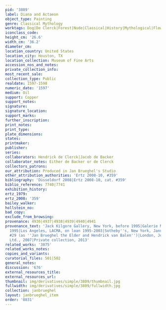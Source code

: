 ```yaml
---
pid: '3809'
label: Diana and Actaeon
object_type: Painting
genre: Classical Mythology
worktags: Dog|De Clerck|Forest|Nude|Classical|History|Mythological|Flowers|Shells
iconclass_code:
height_cm: '26.6'
width_cm: '36.2'
diameter_cm:
location_country: United States
location_city: Houston, TX
location_collection: Museum of Fine Arts
accession_nos_and_notes:
private_collection_info:
most_recent_sale:
collection_type: Public
realdate: 1597-1598
numeric_date: '1597'
medium: Oil
support: Copper
support_notes:
signature:
signature_location:
support_marks:
further_inscription:
print_notes:
print_type:
plate_dimensions:
states:
printmaker:
publisher:
series:
collaborators: Hendrick de Clerck|Jacob de Backer
collaborator_notes: Either de Backer or de Clerck
collectors_patrons:
our_attribution: Produced in Jan Brueghel's Studio
other_attribution_authorities: 'Ertz 2008-10, #359'
bibliography: 'Düsseldorf 2008|Ertz 2008-10, cat. #359'
biblio_reference: 7740|7741
exhibition_history:
ertz_1979:
ertz_2008: '359'
bailey_walker:
hollstein_no:
bad_copy:
exclude_from_browsing:
provenance: 4936|4937|4938|4939|4940|4941
provenance_text: 'Jack Kilgore Gallery, New York, before 1995|Galerie Moatti, Paris,
  1995|Los Angeles, LACMA, on loan 1995-2003|Sotheby''s, New York, January 22, 2004,
  #29 (as ''Jan Brueghel the Elder and Hendrick van Balen'')|London, Johnny van Haeften
  Ltd., 2007|Private collection, 2013'
related_works: '3075'
related_works_notes:
copies_and_variants:
curatorial_files: 501|502
general_notes:
discussion: '676'
external_resources_title:
external_resources_url:
thumbnail: img/derivatives/simple/3809/thumbnail.jpg
fullwidth: img/derivatives/simple/3809/fullwidth.jpg
collection: janbrueghel
layout: janbrueghel_item
order: '0831'
---
```

